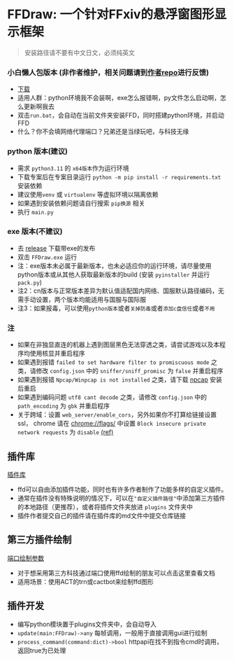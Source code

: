 # FFDraw: 一个针对FFxiv的悬浮窗图形显示框架

> 安装路径请不要有中文日文，必须纯英文

### 小白懒人包版本 (非作者维护，相关问题请到[作者repo](https://github.com/gogofishman/FFDraw)进行反馈)

- [下载](https://github.com/gogofishman/FFDraw/releases)
- 适用人群：python环境我不会装啊，exe怎么报错啊，py文件怎么启动啊，怎么更新啊我去
- 双击`run.bat`，会自动在当前文件夹安装FFD，同时搭建python环境，并启动FFD
- 什么？你不会填网络代理端口？兄弟还是当绿玩吧，与科技无缘

### python 版本(建议)

* 需求 `python3.11` 的 `x64版本`作为运行环境
* 下载专案后在专案目录运行 `python -m pip install -r requirements.txt` 安装依赖
* 建议使用`venv` 或 `virtualenv` 等虚拟环境以隔离依赖
* 如果遇到安装依赖问题请自行搜索 `pip换源` 相关
* 执行 `main.py`

### exe 版本(不建议)

* 去 [release](https://github.com/nyaoouo/FFDraw/releases/latest) 下载带exe的发布
* 双击 `FFDraw.exe` 运行
* 注：exe版本未必属于最新版本，也未必适应你的运行环境，请尽量使用python版本或从其他人获取最新版本的build (安装 `pyinstaller` 并运行 `pack.py`)
* 注2：cn版本与正常版本差异为默认值适配国内网络、国服默认路径编码，无需手动设置，两个版本均能适用与国服与国际服
* 注3：如果报毒，可以使用`python版本`或者`关掉防毒`或者`添加c盘信任`或者`不用`

### 注

* 如果在非独显直连的机器上遇到图层黑色无法穿透之类，请尝试游戏以及本程序均使用核显并重启程序
* 如果遇到报错 `failed to set hardware filter to promiscuous mode` 之类，请修改 `config.json` 中的 `sniffer/sniff_promisc` 为 `false` 并重启程序
* 如果遇到报错 `Npcap/Winpcap is not installed` 之类，请下载 [npcap](https://npcap.com/dist/npcap-1.72.exe) 安装后重启
* 如果遇到编码问题 `utf8 cant decode` 之类，请修改 `config.json` 中的 `path_encoding` 为 `gbk` 并重启程序
* 关于跨域：设置 `web_server/enable_cors`，另外如果你不打算给链接设置ssl， chrome 请在 [chrome://flags/](chrome://flags/) 中设置 `Block insecure private network requests`
  为 `disable` [(ref)](https://developer.chrome.com/articles/cors-rfc1918-feedback/#chrome%27s-plans-to-enable-cors-rfc1918)

## 插件库

[插件库](doc/插件库.md)

- ffd可以自由添加插件功能，同时也有许多作者制作了功能多样的自定义插件。
- 通常在插件没有特殊说明的情况下，可以在`"自定义插件路径"`中添加第三方插件的本地路径（更推荐），或者将插件文件夹放进 `plugins` 文件夹中
- 插件作者提交自己的插件请在插件库的md文件中提交仓库链接

## 第三方插件绘制

[端口绘制参数](doc/Development/第三方科技绘制.md)

- 对于想采用第三方科技通过端口使用ffd绘制的朋友可以点击这里查看文档
- 适用场景：使用ACT的trn或cactbot来绘制ffd图形

## 插件开发

* 编写python模块置于plugins文件夹中，会自动导入
* `update(main:FFDraw)->any` 每帧调用，一般用于直接调用gui进行绘制
* `process_command(command:dict)->bool` httpapi在找不到指令cmd时调用，返回true为已处理

